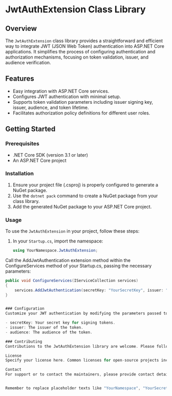 # JwtAuthExtension Class Library

## Overview
The `JwtAuthExtension` class library provides a straightforward and efficient way to integrate JWT (JSON Web Token) authentication into ASP.NET Core applications. It simplifies the process of configuring authentication and authorization mechanisms, focusing on token validation, issuer, and audience verification.

## Features
- Easy integration with ASP.NET Core services.
- Configures JWT authentication with minimal setup.
- Supports token validation parameters including issuer signing key, issuer, audience, and token lifetime.
- Facilitates authorization policy definitions for different user roles.

## Getting Started

### Prerequisites
- .NET Core SDK (version 3.1 or later)
- An ASP.NET Core project

### Installation
1. Ensure your project file (.csproj) is properly configured to generate a NuGet package.
2. Use the `dotnet pack` command to create a NuGet package from your class library.
3. Add the generated NuGet package to your ASP.NET Core project.

### Usage
To use the `JwtAuthExtension` in your project, follow these steps:

1. In your `Startup.cs`, import the namespace:

   ```csharp
   using YourNamespace.JwtAuthExtension;

Call the AddJwtAuthentication extension method within the ConfigureServices method of your Startup.cs, passing the necessary parameters:

```csharp
public void ConfigureServices(IServiceCollection services)
{
    services.AddJwtAuthentication(secretKey: "YourSecretKey", issuer: "YourIssuer", audience: "YourAudience");
}


### Configuration
Customize your JWT authentication by modifying the parameters passed to AddJwtAuthentication:

- secretKey: Your secret key for signing tokens.
- issuer: The issuer of the token.
- audience: The audience of the token.

### Contributing
Contributions to the JwtAuthExtension library are welcome. Please follow the standard fork-and-pull request workflow.

License
Specify your license here. Common licenses for open-source projects include MIT, GPL, and Apache 2.0.

Contact
For support or to contact the maintainers, please provide contact details or link to the project's issues page.


Remember to replace placeholder texts like "YourNamespace", "YourSecretKey", "YourIssuer", and "YourAudience" with the actual values specific to your project. Also, decide on a license that fits your project's needs and include it in the README.
